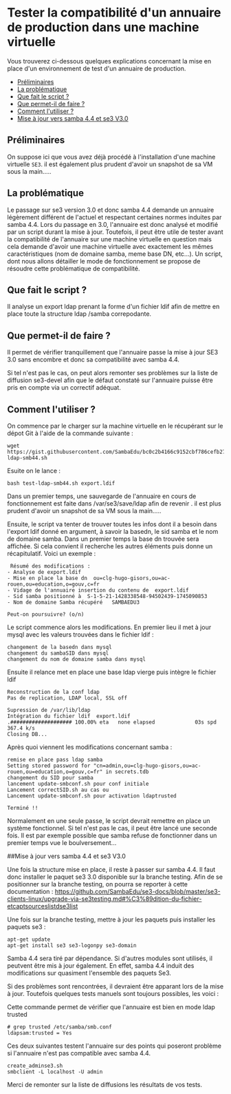 # Tester la compatibilité  d'un annuaire de production dans une machine virtuelle

Vous trouverez ci-dessous quelques explications concernant la mise en place d'un environnement de test d'un annuaire de production.

* [Préliminaires](#préliminaires)
* [La problématique](#La_problématique)    
* [Que fait le script ?](#Que_fait_le_script_?)
* [Que permet-il de faire ?](Que_permet-il_de_faire_?)
* [Comment l'utiliser ?](Comment_l'utiliser_?)
* [Mise à jour vers samba 4.4 et se3 V3.0](Mise_à_jour_vers_samba_4.4_et_se3_V3.0)
## Préliminaires

On suppose ici que vous avez déjà procédé à l'installation d'une machine virtuelle `SE3`. il est également plus prudent d'avoir un snapshot de sa VM sous la main.....


## La problématique

Le passage sur se3 version 3.0 et donc samba 4.4 demande un annuaire légèrement différent de l'actuel et respectant certaines normes induites par samba 4.4. Lors du passage en 3.0, l'annuaire est donc analysé et modifié par un script durant la mise à jour. Toutefois, il peut être utile de tester avant la compatibilité de l'annuaire sur une machine virtuelle en question mais cela demande d'avoir une machine virtuelle avec exactement les mêmes caractéristiques (nom de domaine samba, meme base DN, etc...). Un script, dont nous allons détailler le mode de fonctionnement se propose de résoudre cette problématique de compatibilité. 

## Que fait le script ?

Il analyse un export ldap prenant la forme d'un fichier ldif afin de mettre en place toute la structure ldap /samba correpodante. 

## Que permet-il de faire ?

Il permet de vérifier tranquillement que l'annuaire passe la mise à jour SE3 3.0 sans encombre et donc sa compatibilité avec samba 4.4. 

Si tel n'est pas le cas, on peut alors remonter ses problèmes sur la liste de diffusion se3-devel afin que le défaut constaté sur l'annuaire puisse être pris en compte via un correctif adéquat.

## Comment l'utiliser ?

On commence par le charger sur la machine virtuelle en le récupérant sur le dépot Git à l'aide de la commande suivante :

    wget https://gist.githubusercontent.com/SambaEdu/bc0c2b4166c9152cbf786cefb271b2e8/raw/f9bce505cbd545ce05230c149892b0bee72b1830/test-ldap-smb44.sh

Esuite on le lance :

	bash test-ldap-smb44.sh export.ldif

Dans un premier temps, une sauvegarde de l'annuaire en cours de fonctionnement est faite dans /var/se3/save/ldap afin de revenir . il est plus prudent d'avoir un snapshot de sa VM sous la main.....


Ensuite, le script va tenter de trouver toutes les infos dont il a besoin dans l'export ldif donné en argument, à savoir la basedn, le sid samba et le nom de domaine samba. Dans un premier temps la base dn trouvée sera affichée. Si cela convient il recherche les autres éléments puis donne un récapitulatif. Voici un exemple :

     Résumé des modifications :
    - Analyse de export.ldif
    - Mise en place la base dn  ou=clg-hugo-gisors,ou=ac-rouen,ou=education,o=gouv,c=fr
    - Vidage de l'annuaire insertion du contenu de  export.ldif
    - Sid samba positionné à  S-1-5-21-1428338548-94502439-1745090853
    - Nom de domaine Samba récupéré   SAMBAEDU3

	Peut-on poursuivre? (o/n)

Le script commence alors les modifications. En premier lieu il met à jour mysql avec les valeurs trouvées dans le fichier ldif :

	changement de la basedn dans mysql
	changement du sambaSID dans mysql
	changement du nom de domaine samba dans mysql
Ensuite il relance met en place une base ldap vierge puis intègre le fichier ldif

	Reconstruction de la conf ldap
	Pas de replication, LDAP local, SSL off

	Supression de /var/lib/ldap
	Intégration du fichier ldif  export.ldif
	.#################### 100.00% eta   none elapsed             03s spd 367.4 k/s
	Closing DB...
	

Après quoi viennent les modifications concernant samba :

    remise en place pass ldap samba
    Setting stored password for "cn=admin,ou=clg-hugo-gisors,ou=ac-rouen,ou=education,o=gouv,c=fr" in secrets.tdb
    changement du SID pour samba
	lancement update-smbconf.sh pour conf initiale
	Lancement correctSID.sh au cas ou
	Lancement update-smbconf.sh pour activation ldaptrusted

	Terminé !!

Normalement en une seule passe, le script devrait remettre en place un système fonctionnel. Si tel n'est pas le cas, il peut être lancé une seconde fois. Il est par exemple possible que samba refuse de fonctionner dans un premier temps vue le boulversement... 


##Mise à jour vers samba 4.4 et se3 V3.0

Une fois la structure mise en place, il reste à passer sur samba 4.4. Il faut donc installer le paquet se3 3.0 disponible sur la branche testing. Afin de se positionner sur la branche testing, on pourra se reporter à cette documentation : 
https://github.com/SambaEdu/se3-docs/blob/master/se3-clients-linux/upgrade-via-se3testing.md#%C3%89dition-du-fichier-etcaptsourceslistdse3list

Une fois sur la branche testing, mettre à jour les paquets puis installer les paquets se3 :

	apt-get update 
	apt-get install se3 se3-logonpy se3-domain

Samba 4.4 sera tiré par dépendance. Si d'autres modules sont utilisés, il peutvent être mis à jour également. En effet, samba 4.4 induit des modifications sur quasiment l'ensemble des paquets Se3.

Si des problèmes sont rencontrées, il devraient être apparant lors de la  mise à jour. Toutefois quelques tests manuels sont toujours possibles, les voici :

Cette commande permet de vérifier que l'annuaire est bien en mode ldap trusted

	# grep trusted /etc/samba/smb.conf
    ldapsam:trusted = Yes




Ces deux suivantes testent l'annuaire sur des points qui poseront problème si l'annuaire n'est pas compatible avec samba 4.4. 


	create_adminse3.sh
	smbclient -L localhost -U admin


Merci de remonter sur la liste de diffusions les résultats de vos tests.
